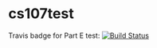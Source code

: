 # cs107test

Travis badge for Part E test: [![Build Status](https://travis-ci.org/adityakumarharv/cs107test.svg?branch=main)](https://travis-ci.org/adityakumarharv/cs107test)
